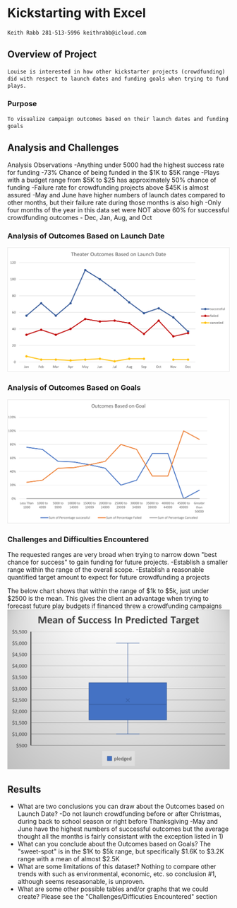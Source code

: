 # Kickstarting with Excel
    Keith Rabb 281-513-5996 keithrabb@icloud.com
## Overview of Project
    Louise is interested in how other kickstarter projects (crowdfunding) did with respect to launch dates and funding goals when trying to fund plays.
### Purpose 
    To visualize campaign outcomes based on their launch dates and funding goals
## Analysis and Challenges
Analysis Observations
    -Anything under 5000 had the highest success rate for funding
    -73% Chance of being funded in the $1K to $5K range
    -Plays with a budget range from $5K to $25 has approximately 50% chance of funding
    -Failure rate for crowdfunding projects above $45K is almost assured
    -May and June have higher numbers of launch dates compared to other months, but their failure rate during those months is also high
    -Only four months of the year in this data set were NOT above 60% for successful crowdfunding outcomes - Dec, Jan, Aug, and Oct 
### Analysis of Outcomes Based on Launch Date
![Theater_Outcomes_vs_Launch](Resources/Theater_Outcomes_vs_Launch.png)

### Analysis of Outcomes Based on Goals
![Outcomes_vs_Goals](Resources/Outcomes_vs_Goals.png)

### Challenges and Difficulties Encountered
The requested ranges are very broad when trying to narrow down "best chance for success" to gain funding for future projects.
-Establish a smaller range within the range of the overall scope.
-Establish a reasonable quantified target amount to expect for future crowdfunding a projects

The below chart shows that within the range of $1k to $5k, just under $2500 is the mean.  This gives the client an advantage when trying to forecast future play budgets if financed threw a crowdfunding campaigns
![Mean_of_success_predicted_target](Mean_of_success_predicted_target.png)
    
## Results

- What are two conclusions you can draw about the Outcomes based on Launch Date?
    -Do not launch crowdfunding before or after Christmas, during back to school season or right before Thanksgiving
    -May and June have the highest numbers of successful outcomes but the average thought all the months is fairly consistant with the exception listed in 1) 
- What can you conclude about the Outcomes based on Goals?
    The "sweet-spot" is in the $1K to $5k range, but specifically $1.6K to $3.2K range with a mean of almost $2.5K
- What are some limitations of this dataset?
    Nothing to compare other trends with such as environmental, economic, etc. so conclusion #1, although seems reseasonable, is unproven.  
- What are some other possible tables and/or graphs that we could create?
    Please see the "Challenges/Difficuties Encountered" section
